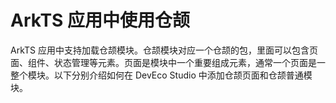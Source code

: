 # ArkTS 应用中使用仓颉

ArkTS 应用中支持加载仓颉模块。仓颉模块对应一个仓颉的包，里面可以包含页面、组件、状态管理等元素。页面是模块中一个重要组成元素，通常一个页面是一整个模块。以下分别介绍如何在 DevEco Studio 中添加仓颉页面和仓颉普通模块。
